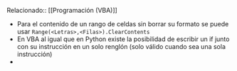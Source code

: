 Relacionado:: [[Programación (VBA)]]
- Para el contenido de un rango de celdas sin borrar su formato se puede usar `Range(<Letras>,<Filas>).ClearContents` 
- En VBA al igual que en Python existe la posibilidad de escribir un if junto con su instrucción en un solo renglón (solo válido cuando sea una sola instrucción)
-  

